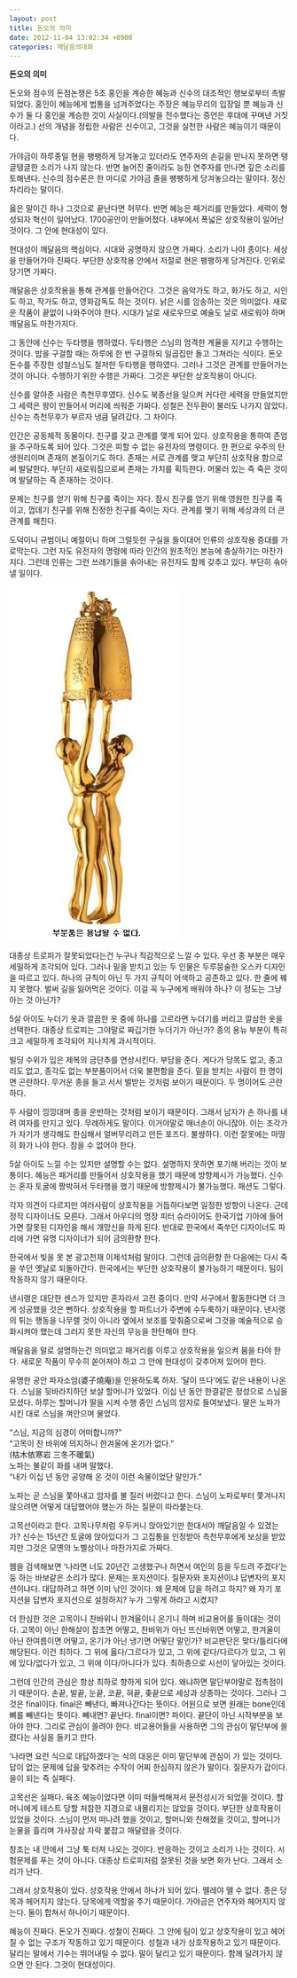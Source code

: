 ```yaml
---
layout: post
title: 돈오의 의미
date: 2012-11-04 13:02:34 +0900
categories: 깨달음의대화
---
```

**돈오의 의미** 



돈오와 점수의 돈점논쟁은 5조 홍인을 계승한 혜능과 신수의 대조적인 행보로부터 촉발되었다. 홍인이 혜능에게 법통을 넘겨주었다는 주장은 혜능무리의 입장일 뿐 혜능과 신수가 둘 다 홍인을 계승한 것이 사실이다.(의발을 전수했다는 증언은 후대에 꾸며낸 거짓이라고.) 선의 개념을 정립한 사람은 신수이고, 그것을 실천한 사람은 혜능이기 때문이다. 

   
가야금이 하루종일 현을 팽팽하게 당겨놓고 있더라도 연주자의 손길을 만나지 못하면 탱글탱글한 소리가 나지 않는다. 반면 늘어진 줄이라도 능한 연주자를 만나면 깊은 소리를 토해낸다. 신수의 점수론은 한 마디로 가야금 줄을 팽팽하게 당겨놓으라는 말이다. 정신차리라는 말이다. 

   
옳은 말이긴 하나 그것으로 끝난다면 허무다. 반면 혜능은 패거리를 만들었다. 세력이 형성되자 혁신이 일어났다. 1700공안이 만들어졌다. 내부에서 폭넓은 상호작용이 일어난 것이다. 그 안에 현대성이 있다. 

   
현대성이 깨달음의 핵심이다. 시대와 공명하지 않으면 가짜다. 소리가 나야 종이다. 세상을 만들어가야 진짜다. 부단한 상호작용 안에서 저절로 현은 팽팽하게 당겨진다. 인위로 당기면 가짜다.

   
깨달음은 상호작용을 통해 관계를 만들어간다. 그것은 음악가도 하고, 화가도 하고, 시인도 하고, 작가도 하고, 영화감독도 하는 것이다. 낡은 시를 암송하는 것은 의미없다. 새로운 작품이 끝없이 나와주어야 한다. 시대가 날로 새로우므로 예술도 날로 새로워야 하며 깨달음도 마찬가지다. 

   
그 동안에 신수는 두타행을 행하였다. 두타행은 스님의 엄격한 계율을 지키고 수행하는 것이다. 밥을 구걸할 때는 하루에 한 번 구걸하되 일곱집만 돌고 그쳐라는 식이다. 돈오돈수를 주장한 성철스님도 철저한 두타행을 행하였다. 그러나 그것은 관계를 만들어가는 것이 아니다. 수행하기 위한 수행은 가짜다. 그것은 부단한 상호작용이 아니다.

   
신수를 알아준 사람은 측천무후였다. 신수도 북종선을 일으켜 커다란 세력을 만들었지만 그 세력은 왕이 만들어서 머리에 씌워준 가짜다. 성철은 전두환이 불러도 나가지 않았다. 신수는 측천무후가 부르자 냉큼 달려갔다. 그 차이다. 

   
인간은 공동체적 동물이다. 친구를 갖고 관계를 맺게 되어 있다. 상호작용을 통하여 존엄을 추구하도록 되어 있다. 그것은 피할 수 없는 유전자의 명령이다. 한 편으로 우주의 탄생원리이며 존재의 본질이기도 하다. 존재는 서로 관계를 맺고 부단히 상호작용 함으로써 발달한다. 부단히 새로워짐으로써 존재는 가치를 획득한다. 머물러 있는 즉 죽은 것이며 발달하는 즉 존재하는 것이다. 

   
문제는 친구를 얻기 위해 친구를 죽이는 자다. 잠시 친구를 얻기 위해 영원한 친구를 죽이고, 껍데기 친구를 위해 진정한 친구를 죽이는 자다. 관계를 맺기 위해 세상과의 더 큰 관계를 해친다. 

   
도덕이니 규범이니 예절이니 하며 그럴듯한 구실을 들이대어 인류의 상호작용 증대를 가로막는다. 그런 자도 유전자의 명령에 따라 인간의 원초적인 본능에 충실하기는 마찬가지다. 그런데 인류는 그런 쓰레기들을 솎아내는 유전자도 함께 갖추고 있다. 부단히 솎아낼 일이다.



 <img alt="p2.JPG" src="files/attach/images/198/210/282/p2.JPG" width="305" height="639" />  




대종상 트로피가 잘못되었다는건 누구나 직감적으로 느낄 수 있다. 우선 종 부분은 매우 세밀하게 조각되어 있다. 그러나 밑을 받치고 있는 두 인물은 두루뭉술한 오스카 디자인을 따르고 있다. 하나의 규칙이 아닌 두 가지 규칙이 어색하고 공존하고 있다. 한 줄에 꿰지 못했다. 벌써 길을 잃어먹은 것이다. 이걸 꼭 누구에게 배워야 하나? 이 정도는 그냥 아는 것 아닌가? 

   
5살 아이도 누더기 옷과 깔끔한 옷 중에 하나를 고르라면 누더기를 버리고 깔삼한 옷을 선택한다. 대종상 트로피는 그야말로 짜깁기한 누더기가 아닌가? 종의 용뉴 부분이 특히 크고 세밀하게 조각되어 지나치게 과시적이다. 

   
빌딩 수위가 입은 제복의 금단추를 연상시킨다. 부담을 준다. 게다가 당목도 없고, 종고리도 없고, 종각도 없는 부분품이어서 더욱 불편함을 준다. 밑을 받치는 사람이 한 명이면 곤란하다. 무거운 종을 들고 서서 벌받는 것처럼 보이기 때문이다. 두 명이어도 곤란하다.

   
두 사람이 낑낑대며 종을 운반하는 것처럼 보이기 때문이다. 그래서 남자가 손 하나를 내려 여자를 만지고 있다. 무례하게도 말이다. 이거야말로 매너손이 아니잖아. 이는 조각가가 자기가 생각해도 한심해서 얼버무리려고 만든 포즈다. 불쌍하다. 이런 잘못에는 마땅히 화가 나야 한다. 참을 수 없어야 한다. 

   
5살 아이도 느낄 수는 있지만 설명할 수는 없다. 설명하지 못하면 포기해 버리는 것이 보통이다. 혜능은 패거리를 만들어서 상호작용을 했기 때문에 방향제시가 가능했다. 신수는 혼자 토굴에 짱박혀서 두타행을 했기 때문에 방향제시가 불가능했다. 패션도 그렇다. 

   
각자 의견이 다르지만 여러사람이 상호작용을 거듭하다보면 일정한 방향이 나온다. 근데 정작 디자이너도 모른다. 그래서 아우디의 명장 피터 슈라이어도 한국기업 기아에 들어가면 잘못된 디자인을 해서 개망신을 하게 된다. 반대로 한국에서 죽쑤던 디자이너도 파리에 가면 유명 디자이너가 되어 금의환향 한다. 

   
한국에서 빛을 못 본 광고천재 이제석처럼 말이다. 그런데 금의환향 한 다음에는 다시 죽을 쑤던 옛날로 되돌아간다. 한국에서는 부단한 상호작용이 불가능하기 때문이다. 팀이 작동하지 않기 때문이다. 

   
낸시랭은 대단한 센스가 있지만 혼자라서 고전 중이다. 만약 서구에서 활동한다면 더 크게 성공했을 것은 뻔하다. 상호작용을 할 파트너가 주변에 수두룩하기 때문이다. 낸시랭의 튀는 행동을 나무랠 것이 아니라 옆에서 보조를 맞춰줌으로써 그것을 예술적으로 승화시켜야 했는데 그러지 못한 자신의 무능을 한탄해야 한다. 

   
깨달음을 말로 설명하는건 의미없고 패거리를 이루고 상호작용을 일으켜 붐을 타야 한다. 새로운 작품이 무수히 쏟아져야 하고 그 안에 현대성이 갖추어져 있어야 한다.

   
유명한 공안 파자소암(婆子燒庵)을 인용하도록 하자. ‘달이 뜨다’에도 같은 내용이 나온다. 스님을 뒷바라지하던 보살 할머니가 있었다. 이십 년 동안 한결같은 정성으로 스님을 모셨다. 하루는 할머니가 딸을 시켜 수행 중인 스님의 암자로 들여보냈다. 딸은 노파가 시킨 대로 스님을 껴안으며 물었다. 

   
“스님, 지금의 심경이 어떠합니까?”   
“고목이 찬 바위에 의지하니 한겨울에 온기가 없다.”   
(枯木依寒岩 三冬不暖氣)   
노파는 불같이 화를 내며 말했다.    
“내가 이십 년 동안 공양해 온 것이 이런 속물이었단 말인가.” 

   
노파는 곧 스님을 쫓아내고 암자를 불 질러 버렸다고 한다. 스님이 노파로부터 쫓겨나지 않으려면 어떻게 대답했어야 했는가 하는 질문이 따라붙는다. 

   
고목선이라고 한다. 고목나무처럼 우두커니 앉아있기만 한대서야 깨달음일 수 있겠는가? 신수는 15년간 토굴에 앉아있다가 그 고집통을 인정받아 측천무후에게 보상을 받았지만 그것은 모옌의 노벨상이나 마찬가지로 가짜다. 

   
웹을 검색해보면 ‘나라면 너도 20년간 고생했구나 하면서 여인의 등을 두드려 주겠다’는둥 하는 바보같은 소리가 많다. 문제는 포지션이다. 질문자와 포지션이냐 답변자의 포지션이냐다. 대답하려고 하면 이미 낚인 것이다. 왜 문제에 답을 하려고 하지? 왜 자기 포지션을 답변자 포지션으로 설정하지? 누가 그렇게 하라고 시켰지? 

   
더 한심한 것은 고목이니 찬바위니 한겨울이니 온기니 하며 비교용어를 들이대는 것이다. 고목이 아닌 한해살이 잡초면 어떻고, 찬바위가 아닌 뜨신바위면 어떻고, 한겨울이 아닌 한여름이면 어떻고, 온기가 아닌 냉기면 어떻단 말인가? 비교판단은 맞다/틀리다에 해당된다. 이건 최하다. 그 위에 옳다/그르다가 있고, 그 위에 같다/다르다가 있고, 그 위에 있다/없다가 있고, 그 위에 이다/아니다가 있다. 최하층으로 시선이 닿아있는 것이다. 

   
그런데 인간의 관심은 항상 최하로 향하게 되어 있다. 왜냐하면 말단부야말로 접촉점이기 때문이다. 손끝, 발끝, 눈끝, 코끝, 혀끝, 좆끝으로 세상과 상종하는 것이다. 그러나 그것은 final이다. final은 빼낸다, 빠져나간다는 뜻이다. 어원으로 보면 원래는 bone인데 뼈를 빼낸다는 뜻이다. 빼내면? 끝난다. final이면? 파이다. 끝단이 아닌 시작부분을 보아야 한다. 그리로 관심이 쏠려야 한다. 비교용어들을 사용하면 그의 관심이 말단부에 쏠렸다는 사실을 들키고 만다. 

   
‘나라면 요런 식으로 대답하겠다’는 식의 대응은 이미 말단부에 관심이 가 있는 것이다. 답이 없는 문제에 답을 맞추려는 수작이 어찌 한심하지 않은가 말이다. 질문자가 갑이다. 을이 되는 즉 실패다. 

   
고목선은 실패다. 육조 혜능이었다면 이미 떠들썩해져서 문전성시가 되었을 것이다. 할머니에게 테스트 당할 처참한 지경으로 내몰리지는 않았을 것이다. 부단한 상호작용이 있었을 것이다. 스님이 먼저 떠나려 했을 것이고, 할머니와 친해졌을 것이고, 할머니가 눈물을 흘리며 가사장삼 자락 붙잡고 매달렸을 것이다. 

   
창조는 내 안에서 그냥 툭 터져 나오는 것이다. 반응하는 것이고 소리가 나는 것이다. 시험문제를 푸는 것이 아니다. 대종상 트로피처럼 잘못된 것을 보면 화가 난다. 그래서 소리가 난다. 

   
그래서 상호작용이 있다. 상호작용 안에서 하나가 되어 있다. 뗄레야 뗄 수 없다. 종은 당목과 헤어지지 않는다. 당목에게 역할을 주기 때문이다. 가야금은 연주자와 헤어지지 않는다. 둘이 합쳐서 하나이기 때문이다. 

   
혜능이 진짜다. 돈오가 진짜다. 성철이 진짜다. 그 안에 팀이 있고 상호작용이 있고 헤어질 수 없는 구조가 작동하고 있기 때문이다. 성철과 내가 상호작용하고 있기 때문이다. 달리는 말에서 기수는 뛰어내릴 수 없다. 말이 달리고 있기 때문이다. 함께 달려가지 않으면 안 된다. 그것이 현대성이다.